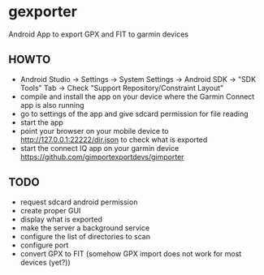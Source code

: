 # gexporter
Android App to export GPX and FIT to garmin devices

## HOWTO
* Android Studio -> Settings -> System Settings -> Android SDK -> "SDK Tools" Tab -> Check "Support Repository/Constraint Layout"
* compile and install the app on your device where the Garmin Connect app is also running
* go to settings of the app and give sdcard permission for file reading
* start the app
* point your browser on your mobile device to http://127.0.0.1:22222/dir.json to check what is exported
* start the connect IQ app on your garmin device https://github.com/gimportexportdevs/gimporter

## TODO
* request sdcard android permission
* create proper GUI
* display what is exported
* make the server a background service
* configure the list of directories to scan
* configure port
* convert GPX to FIT (somehow GPX import does not work for most devices (yet?))
